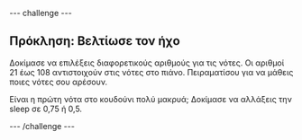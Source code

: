 \--- challenge \---

## Πρόκληση: Βελτίωσε τον ήχο

Δοκίμασε να επιλέξεις διαφορετικούς αριθμούς για τις νότες. Οι αριθμοί 21 έως 108 αντιστοιχούν στις νότες στο πιάνο. Πειραματίσου για να μάθεις ποιες νότες σου αρέσουν.

Είναι η πρώτη νότα στο κουδούνι πολύ μακρυά; Δοκίμασε να αλλάξεις την sleep σε 0,75 ή 0,5.

\--- /challenge \---